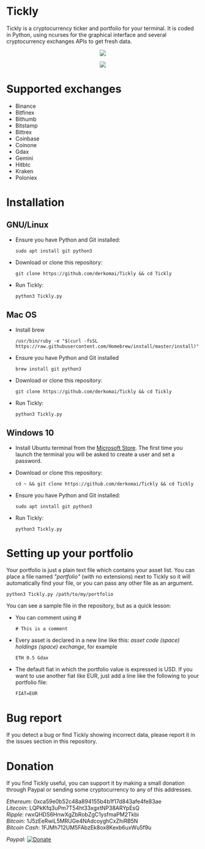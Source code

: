 # Tickly
Tickly is a cryptocurrency ticker and portfolio for your terminal. It is coded in Python, using ncurses for the graphical interface and several cryptocurrency exchanges APIs to get fresh data.



<p align="center">
  <img src="https://i.imgur.com/v356oGz.png">
</p>

<p align="center">
  <img src="https://i.imgur.com/bDFLTMD.png">
</p>

# Supported exchanges

- Binance
- Bitfinex
- Bithumb
- Bitstamp
- Bittrex
- Coinbase
- Coinone
- Gdax
- Gemini
- Hitbtc
- Kraken
- Poloniex



# Installation


## GNU/Linux

- Ensure you have Python and Git installed:

    ```
    sudo apt install git python3
    ```
- Download or clone this repository:
    ```
    git clone https://github.com/derkomai/Tickly && cd Tickly
    ```

- Run Tickly:
  ```
  python3 Tickly.py
  ```


## Mac OS

- Install brew
    ```
    /usr/bin/ruby -e "$(curl -fsSL https://raw.githubusercontent.com/Homebrew/install/master/install)"
    ```
- Ensure you have Python and Git installed
    ```
    brew install git python3
    ```

- Download or clone this repository:
    ```
    git clone https://github.com/derkomai/Tickly && cd Tickly
    ```

- Run Tickly:
  ```
  python3 Tickly.py
  ```


## Windows 10

- Install Ubuntu terminal from the [Microsoft Store](https://www.microsoft.com/en-us/store/p/ubuntu/9nblggh4msv6). The first time you launch the terminal you will be asked to create a user and set a password.

- Download or clone this repository:
    ```
    cd ~ && git clone https://github.com/derkomai/Tickly && cd Tickly
    ```

- Ensure you have Python and Git installed:
    ```
    sudo apt install git python3
    ```

- Run Tickly:
  ```
  python3 Tickly.py
  ```



# Setting up your portfolio
Your portfolio is just a plain text file which contains your asset list. You can place a file named *"portfolio"* (with no extensions) next to Tickly so it will automatically find your file, or you can pass any other file as an argument.
  ```
  python3 Tickly.py /path/to/my/portfolio
  ```


You can see a sample file in the repository, but as a quick lesson:

- You can comment using #
  ```
  # This is a comment
  ```

- Every asset is declared in a new line like this: *asset code (space) holdings (space) exchange*, for example
  ```
  ETH 0.5 Gdax
  ```
- The default fiat in which the portfolio value is expressed is USD. If you want to use another fiat like EUR, just add a line like the following to your portfolio file:
  ```
  FIAT=EUR
  ```



# Bug report

If you detect a bug or find Tickly showing incorrect data, please report it in the issues section in this repository.



# Donation
If you find Tickly useful, you can support it by making a small donation through Paypal or sending some 
cryptocurrency to any of this addresses.

*Ethereum:* 0xca59e0b52c48a894155b4b1f17d843afe4fe83ae  
*Litecoin:* LQPkKfq3uPm7T54ht33xgxtNP38ARYpEsQ  
*Ripple:* rwxQHDS6HnwXgZbRobZgC1ysfmaPM2Tkbi  
*Bitcoin:* 1J5zEeRwiL5MRUGe4NAdcoyghCxZhiRB5N  
*Bitcoin Cash:* 1FJMh712UM5FAbzEk8ox8Kexb6uxWu5f9u  

*Paypal:*  [![Donate](https://www.paypalobjects.com/en_US/i/btn/btn_donate_LG.gif)](https://www.paypal.me/dvilela)
